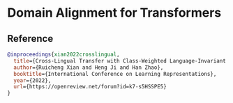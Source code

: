 # Domain Alignment for Transformers


## Reference

```bibtex
@inproceedings{xian2022crosslingual,
  title={Cross-Lingual Transfer with Class-Weighted Language-Invariant Representations},
  author={Ruicheng Xian and Heng Ji and Han Zhao},
  booktitle={International Conference on Learning Representations},
  year={2022},
  url={https://openreview.net/forum?id=k7-s5HSSPE5}
}
```
